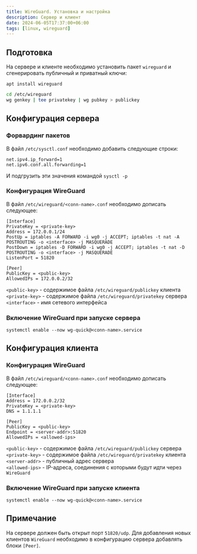 ```yaml
---
title: WireGuard. Установка и настройка
description: Сервер и клиент
date: 2024-06-05T17:37:00+06:00
tags: [linux, wireguard]
---
```

## Подготовка
На сервере и клиенте необходимо установить пакет `wireguard` и сгенерировать публичный и приватный ключи:
```shell
apt install wireguard
```
```bash
cd /etc/wireguard
wg genkey | tee privatekey | wg pubkey > publickey
```

## Конфигурация сервера
### Форвардинг пакетов
В файл `/etc/sysctl.conf` необходимо добавить следующие строки:
```config
net.ipv4.ip_forward=1
net.ipv6.conf.all.forwarding=1
```
И подгрузить эти значения командой `sysctl -p`

### Конфигурация WireGuard
В файл `/etc/wireguard/<conn-name>.conf` необходимо дописать следующее:
```config
[Interface]
PrivateKey = <private-key>
Address = 172.0.0.1/24
PostUp = iptables -A FORWARD -i wg0 -j ACCEPT; iptables -t nat -A POSTROUTING -o <interface> -j MASQUERADE
PostDown = iptables -D FORWARD -i wg0 -j ACCEPT; iptables -t nat -D POSTROUTING -o <interface> -j MASQUERADE
ListenPort = 51820

[Peer]
PublicKey = <public-key>
AllowedIPs = 172.0.0.2/32
```
`<public-key>` - содержимое файла `/etc/wireguard/publickey` клиента\
`<private-key>` - содержимое файла `/etc/wireguard/privatekey` сервера\
`<interface>` - имя сетевого интерфейса
### Включение WireGuard при запуске сервера
```shell
systemctl enable --now wg-quick@<conn-name>.service
```

## Конфигурация клиента
### Конфигурация WireGuard
В файл `/etc/wireguard/<conn-name>.conf` необходимо дописать следующее:
```config
[Interface]
Address = 172.0.0.2/32
PrivateKey = <private-key>
DNS = 1.1.1.1

[Peer]
PublicKey = <public-key>
Endpoint = <server-addr>:51820
AllowedIPs = <allowed-ips>
```
`<public-key>` - содержимое файла `/etc/wireguard/publickey` сервера\
`<private-key>` - содержимое файла `/etc/wireguard/privatekey` клиента\
`<server-addr>` - публичный адрес сервера\
`<allowed-ips>` - IP-адреса, соединения с которыми будут идти через `WireGuard`
### Включение WireGuard при запуске клиента
```shell
systemctl enable --now wg-quick@<conn-name>.service
```

## Примечание
На сервере должен быть открыт порт `51820/udp`. Для добавления новых клиентов `WireGuard` необходимо в конфигурацию сервера добавлять блоки `[Peer]`.
